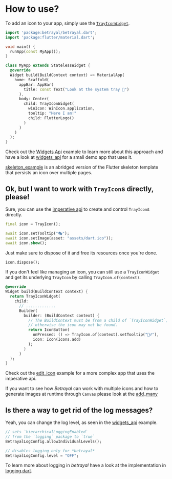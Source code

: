 # How to use?

To add an icon to your app, simply use the [`TrayIconWidget`](../lib/src/widgets.dart).

```dart
import 'package:betrayal/betrayal.dart';
import 'package:flutter/material.dart';

void main() {
  runApp(const MyApp());
}

class MyApp extends StatelessWidget {
  @override
  Widget build(BuildContext context) => MaterialApp(
    home: Scaffold(
      appBar: AppBar(
        title: const Text("Look at the system tray 👀")
      ),
      body: Center(
        child: TrayIconWidget(
          winIcon: WinIcon.application,
          tooltip: "Here I am!"
          child: FlutterLogo()
        )
      )
    )
  );
}
```

Check out the [Widgets Api](widget_api/lib/main.dart) example to learn more about this approach
and have a look at [widgets_api](widgets_api/lib/main.dart) for a small demo app that uses it.

[skeleton_example](skeleton_example/lib/src/app.dart) is an abridged version of the Flutter skeleton template
that persists an icon over multiple pages.

## Ok, but I want to work with `TrayIcon`s directly, please!

Sure, you can use the [imperative api](../lib/src/imperative.dart) to create and control `TrayIcon`s directly.

```dart
final icon = TrayIcon();

await icon.setTooltip("🎭");
await icon.setImage(asset: "assets/dart.ico"));
await icon.show();
```

Just make sure to dispose of it and free its resources once you're done.

```dart
icon.dispose();
```

If you don't feel like managing an icon, you can still use a `TrayIconWidget` and get its underlying `TrayIcon` by calling `TrayIcon.of(context)`.

```dart
@override
Widget build(BuildContext context) {
  return TrayIconWidget(
    child: 
      // .............
      Builder(
        builder: (BuildContext context) {
          // The BuildContext must be from a child of `TrayIconWidget`,
          // otherwise the icon may not be found.
          return IconButton(
            onPressed: () => TrayIcon.of(context).setTooltip("🙇‍♂️"),
            icon: Icon(Icons.add)
          );
        }
      )
  );
}
```

Check out the [edit_icon](edit_icon/README.md) example for a more complex app that uses the imperative api.

If you want to see how *Betrayal* can work with multiple icons and how to generate images at runtime through `Canvas` please look at the [add_many](add_many/lib/main.dart)

## Is there a way to get rid of the log messages?

Yeah, you can change the log level, as seen in the [widgets_api](widgets_api/lib/main.dart) example.

```dart
// sets `hierarchicalLoggingEnabled`
// from the `logging` package to `true`
BetrayalLogConfig.allowIndividualLevels();

// disables logging only for *betrayal*
BetrayalLogConfig.level = "OFF";
```

To learn more about logging in *betrayal* have a look at the implementation in [logging.dart](../lib/src/logging.dart).